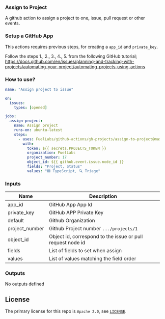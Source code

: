 ### Assign to Project

A github action to assign a project to one, issue, pull request or other events.

### Setup a GitHub App

This actions requires previous steps, for creating a `app_id` and `private_key`.

Follow the steps 1., 2., 3., 4., 5. from the following GitHub tutorial;
https://docs.github.com/en/issues/planning-and-tracking-with-projects/automating-your-project/automating-projects-using-actions

### How to use?

```yml
name: "Assign project to issue"

on:
  issues:
    types: [opened]

jobs:
  assign-project:
    name: Assign project
    runs-on: ubuntu-latest
    steps:
      - uses: FuelLabs/github-actions/gh-projects/assign-to-project@master
        with:
          token: ${{ secrets.PROJECTS_TOKEN }}
          organization: FuelLabs
          project_number: 17
          object_id: ${{ github.event.issue.node_id }}
          fields: "Project, Status"
          values: "🟦 TypeScript, 🔍 Triage"
```

### Inputs

| Name           | Description                                                |
| -------------- | ---------------------------------------------------------- |
| app_id         | GitHub App App Id                                          |
| private_key    | GitHub APP Private Key                                     |
| default        | Github Organization                                        |
| project_number | Github Project number `.../projects/1`                     |
| object_id      | Object id, correspond to the issue or pull request node id |
| fields         | List of fields to set when assign                          |
| values         | List of values matching the field order                    |

### Outputs

No outputs defined

## License

The primary license for this repo is `Apache 2.0`, see [`LICENSE`](../../LICENSE.md).
